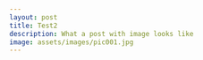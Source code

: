 ```yaml
---
layout: post
title: Test2
description: What a post with image looks like
image: assets/images/pic001.jpg
---
```


